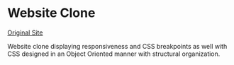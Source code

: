 
# Website Clone
[Original Site](https://blackrockdigital.github.io/startbootstrap-creative/)  

Website clone displaying responsiveness and CSS breakpoints as well with CSS  designed in an Object Oriented manner with structural organization.
